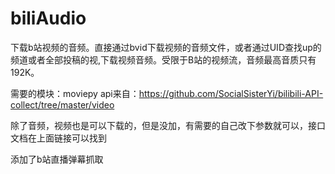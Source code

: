 # biliAudio
下载b站视频的音频。直接通过bvid下载视频的音频文件，或者通过UID查找up的频道或者全部投稿的视,下载视频音频。受限于B站的视频流，音频最高音质只有192K。

需要的模块：moviepy
api来自：https://github.com/SocialSisterYi/bilibili-API-collect/tree/master/video

除了音频，视频也是可以下载的，但是没加，有需要的自己改下参数就可以，接口文档在上面链接可以找到

添加了b站直播弹幕抓取
